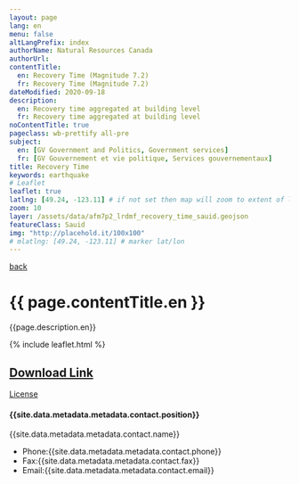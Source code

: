 ```yaml
---
layout: page
lang: en
menu: false
altLangPrefix: index
authorName: Natural Resources Canada
authorUrl:
contentTitle:
  en: Recovery Time (Magnitude 7.2)
  fr: Recovery Time (Magnitude 7.2)
dateModified: 2020-09-18
description:
  en: Recovery time aggregated at building level
  fr: Recovery time aggregated at building level
noContentTitle: true
pageclass: wb-prettify all-pre
subject:
  en: [GV Government and Politics, Government services]
  fr: [GV Gouvernement et vie politique, Services gouvernementaux]
title: Recovery Time
keywords: earthquake
# Leaflet
leaflet: true
latlng: [49.24, -123.11] # if not set then map will zoom to extent of layer
zoom: 10
layer: /assets/data/afm7p2_lrdmf_recovery_time_sauid.geojson
featureClass: Sauid
img: "http://placehold.it/100x100"
# mlatlng: [49.24, -123.11] # marker lat/lon
---
```

[back](../)
# {{ page.contentTitle.en }}

{{page.description.en}}

{% include leaflet.html %}

## [Download Link]({{site.baseurl}}{{page.layer}})<br/>
[License]({{site.data.metadata.metadata.license.url}})
<h4>{{site.data.metadata.metadata.contact.position}}</h4>
<p>{{site.data.metadata.metadata.contact.name}}</p>
<ul>
<li>Phone:{{site.data.metadata.metadata.contact.phone}}</li>
<li>Fax:{{site.data.metadata.metadata.contact.fax}}</li>
<li>Email:{{site.data.metadata.metadata.contact.email}}</li>
</ul>
